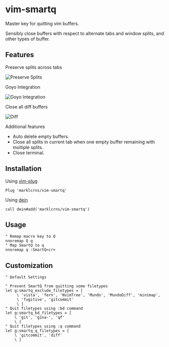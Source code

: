 # vim-smartq

Master key for quitting vim buffers.

Sensibly close buffers with respect to alternate tabs and window splits, and
other types of buffer.

## Features

Preserve splits across tabs

![Preserve Splits](https://i.imgur.com/uKRWrjS.gif)

Goyo Integration

![Goyo Integration](https://i.imgur.com/sB70XEK.gif)

Close all diff buffers

![Diff](https://i.imgur.com/qSTQfGl.gif)

Additional features

- Auto delete empty buffers.
- Close all splits in current tab when one empty buffer remaining with multiple
  splits.
- Close terminal.

## Installation

Using [vim-plug](https://github.com/junegunn/vim-plug)

```vim
Plug 'marklcrns/vim-smartq'
```

Using [dein](https://github.com/Shougo/dein.vim)

```vim
call dein#add('marklcrns/vim-smartq')
```

## Usage

```vim
" Remap macro key to Q
nnoremap Q q
" Map SmartQ to q
nnoremap q :SmartQ<cr>
```

## Customization

```vim
" Default Settings

" Prevent SmartQ from quitting some filetypes
let g:smartq_exclude_filetypes = [
     \ 'vista', 'fern', 'NvimTree', 'Mundo', 'MundoDiff', 'minimap',
     \ 'fugitive', 'gitcommit'
     \ ]
" Quit filetypes using :bd command
let g:smartq_bd_filetypes = [
    \ 'git', 'gina-', 'qf'
    \ ]
" Quit filetypes using :q command
let g:smartq_q_filetypes = [
    \ 'gitcommit', 'diff'
    \ ]
```
